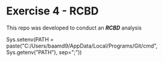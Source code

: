 # Exercise 4 - RCBD

This repo was developed to conduct an ***RCBD*** analysis

Sys.setenv(PATH = paste("C:/Users/baamd9/AppData/Local/Programs/Git/cmd", Sys.getenv("PATH"), sep=";"))
